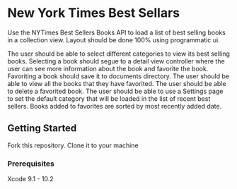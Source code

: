 # New York Times Best Sellars

Use the NYTimes Best Sellers Books API to load a list of best selling books in a collection view. Layout should be done 100% using programmatic ui.

The user should be able to select different categories to view its best selling books.
Selecting a book should segue to a detail view controller where the user can see more information about the book and favorite the book.
Favoriting a book should save it to documents directory.
The user should be able to view all the books that they have favorited.
The user should be able to delete a favorited book.
The user should be able to use a Settings page to set the default category that will be loaded in the list of recent best sellers.
Books added to favorites are sorted by most recently added date.

## Getting Started

Fork this repository.
Clone it to your machine

### Prerequisites

Xcode 9.1 - 10.2

